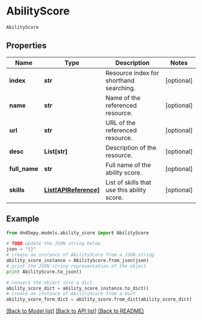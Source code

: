 # AbilityScore

`AbilityScore` 

## Properties
Name | Type | Description | Notes
------------ | ------------- | ------------- | -------------
**index** | **str** | Resource index for shorthand searching. | [optional] 
**name** | **str** | Name of the referenced resource. | [optional] 
**url** | **str** | URL of the referenced resource. | [optional] 
**desc** | **List[str]** | Description of the resource. | [optional] 
**full_name** | **str** | Full name of the ability score. | [optional] 
**skills** | [**List[APIReference]**](APIReference.md) | List of skills that use this ability score. | [optional] 

## Example

```python
from dnd5epy.models.ability_score import AbilityScore

# TODO update the JSON string below
json = "{}"
# create an instance of AbilityScore from a JSON string
ability_score_instance = AbilityScore.from_json(json)
# print the JSON string representation of the object
print AbilityScore.to_json()

# convert the object into a dict
ability_score_dict = ability_score_instance.to_dict()
# create an instance of AbilityScore from a dict
ability_score_form_dict = ability_score.from_dict(ability_score_dict)
```
[[Back to Model list]](../README.md#documentation-for-models) [[Back to API list]](../README.md#documentation-for-api-endpoints) [[Back to README]](../README.md)


